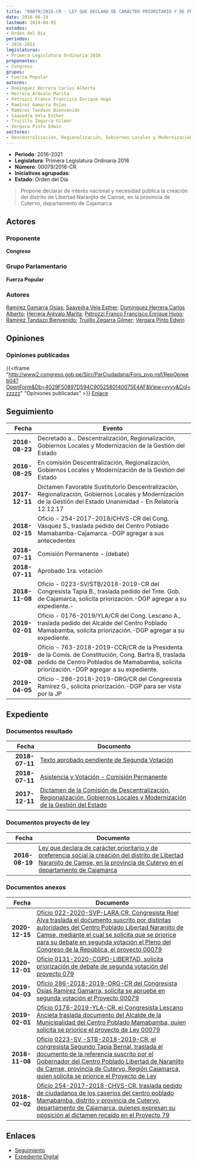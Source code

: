 ```yaml
---
title: "00079/2016-CR - LEY QUE DECLARA DE CARÁCTER PRIORITARIO Y DE PREFERENCIA SOCIAL LA CREACIÓN DEL DISTRITO DE LIBERTAD NARANJITO DE CAMSE, EN LA PROVINCIA DE CUTERVO EN EL DEPARTAMENTO DE CAJAMARCA"
date: 2016-08-19
lastmod: 2019-04-05
estados:
- Orden del Día
periodos:
- 2016-2021
legislaturas:
- Primera Legislatura Ordinaria 2016
proponentes:
- Congreso
grupos:
- Fuerza Popular
autores:
- Domínguez Herrera Carlos Alberto
- Herrera Arévalo Marita
- Petrozzi Franco Francisco Enrique Hugo
- Ramírez Gamarra Osías
- Ramírez Tandazo Bienvenido
- Saavedra Vela Esther
- Trujillo Zegarra Gilmer
- Vergara Pinto Edwin
sectores:
- Descentralización, Regionalización, Gobiernos Locales y Modernización de la Gestión del Estado
---
```

- **Periodo**: 2016-2021
- **Legislatura**: Primera Legislatura Ordinaria 2016
- **Número**: 00079/2016-CR
- **Iniciativas agrupadas**: 
- **Estado**: Orden del Día

> Propone declarar de interés nacional y necesidad pública la creación del distrito de Libertad Naranjito de Camse, en la provincia de Cutervo, departamento de Cajamarca


## Actores

### Proponente

**Congreso**

### Grupo Parlamentario

**Fuerza Popular**

### Autores

[Ramírez Gamarra Osías](mailto:mailto:oramirez@congreso.gob.pe); [Saavedra Vela Esther](mailto:mailto:esaavedra@congreso.gob.pe); [Domínguez Herrera Carlos Alberto](mailto:mailto:cdominguez@congreso.gob.pe); [Herrera Arévalo Marita](mailto:mailto:mherrera@congreso.gob.pe); [Petrozzi Franco Francisco Enrique Hugo](mailto:mailto:fpetrozzi@congreso.gob.pe); [Ramírez Tandazo Bienvenido](mailto:mailto:bramirez@congreso.gob.pe); [Trujillo Zegarra Gilmer](mailto:mailto:gtrujilloz@congreso.gob.pe); [Vergara Pinto Edwin](mailto:mailto:evergara@congreso.gob.pe)

## Opiniones

### Opiniones publicadas

{{<iframe "http://www2.congreso.gob.pe/Sicr/ParCiudadana/Foro_pvp.nsf/RepOpiweb04?OpenForm&Db=4029F50897D594C9052580140075E4AF&View=yyyy&Col=zzzzz" "Opiniones publicadas" >}}
[Enlace](http://www2.congreso.gob.pe/Sicr/ParCiudadana/Foro_pvp.nsf/RepOpiweb04?OpenForm&Db=4029F50897D594C9052580140075E4AF&View=yyyy&Col=zzzzz)


## Seguimiento

| Fecha | Evento |
|------:|--------|
| **2016-08-23** | Decretado a... Descentralización, Regionalización, Gobiernos Locales y Modernización de la Gestión del Estado |
| **2016-08-25** | En comisión Descentralización, Regionalización, Gobiernos Locales y Modernización de la Gestión del Estado |
| **2017-12-11** | Dictamen Favorable Sustitutorio Descentralización, Regionalización, Gobiernos Locales y Modernización de la Gestión del Estado Unanimidad - En Relatoría 12.12.17 |
| **2018-02-15** | Oficio - 254-2017-2018/CHVS-CR del Cong. Vásquez S., traslada pedido del Centro Poblado Mamabamba-Cajamarca.-DGP agregar a sus antecedentes |
| **2018-07-11** | Comisión Permanente - (debate) |
| **2018-07-11** | Aprobado 1ra. votación |
| **2018-11-08** | Oficio - 0223-SV/STB/2018-2019-CR del Congresista Tapia B., traslada pedido del Tnte. Gob. de Cajamarca, solicita priorización.-DGP agregar a su expediente.- |
| **2019-02-01** | Oficio - 0176-2019/YLA/CR del Cong. Lescano A., traslada pedido del Alcalde del Centro Poblado Mamabamba, solicita priorización.-DGP agregar a su expediente. |
| **2019-02-08** | Oficio - 763-2018-2019-CCR/CR de la Presidenta de la Comis. de Constitución, Cong. Bartra B, traslada pedido de Centro Poblados de Mamabamba, solicita priorización.-DGP agregar a su expediente. |
| **2019-04-05** | Oficio - 286-2018-2019-ORG/CR del Congresista Ramírez G., solicita priorización.-DGP para ser vista por la JP |

## Expediente

### Documentos resultado

| Fecha | Documento |
|------:|-----------|
| **2018-07-11** | [Texto aprobado pendiente de Segunda Votación](http://www.leyes.congreso.gob.pe/Documentos/2016_2021/Texto_Aprobado_Pendiente_de_Segunda_Votacion/TAPSV00079_20180711.pdf) |
| **2018-07-11** | [Asistencia y Votación - Comisión Permanente](http://www.leyes.congreso.gob.pe/Documentos/2016_2021/Asistencia_y_Votacion/Proyectos_de_Ley/AVCP0007920180711.pdf) |
| **2017-12-11** | [Dictamen de la Comisión de Descentralización, Regionalización, Gobiernos Locales y Modernización de la Gestión del Estado](http://www.leyes.congreso.gob.pe/Documentos/2016_2021/Dictamenes/Proyectos_de_Ley/00079DC08MAY20171211.pdf) |

### Documentos proyecto de ley

| Fecha | Documento |
|------:|-----------|
| **2016-08-19** | [Ley que declara de carácter prioritario y de preferencia social la creación del distrito de Libertad Naranjito de Camse, en la provincia de Cutervo en el departamento de Cajamarca](http://www.leyes.congreso.gob.pe/Documentos/2016_2021/Proyectos_de_Ley_y_de_Resoluciones_Legislativas/PL00079_20160819.pdf) |

### Documentos anexos

| Fecha | Documento |
|------:|-----------|
| **2020-12-15** | [Oficio 022-2020-SVP-LARA,CR, Congresista Roel Alva traslada el documento suscrito por distintas autoridades del Centro Poblado Libertad Naranjito de Camse, mediante el cual se solicita que se priorice para su debate en segunda votación el Pleno del Congreso de la República, el proyecto 00079](http://www.leyes.congreso.gob.pe/Documentos/2016_2021/Oficios/Congresistas/OFICIO-022-2020-SVP-LARA-CR.pdf) |
| **2020-12-01** | [Oficio 0131-2020-CGPD-LIBERTAD, solicita priorización de debate de segunda votación del proyecto 079](http://www.leyes.congreso.gob.pe/Documentos/2016_2021/Oficios/Otras_Instituciones/OFICIO-0131-2020-CGPD-LIBERTAD-NARANJITO.pdf) |
| **2019-04-03** | [Oficio 286-2018-2019-ORG-CR del Congresista Osías Ramírez Gamarra, solicita se apruebe en segunda votación el Proyecto 00079](http://www.leyes.congreso.gob.pe/Documentos/2016_2021/Oficios/Congresistas/OFICIO-286-2018-2019-ORG-CR.pdf) |
| **2019-02-01** | [Oficio 0176-2019-YLA-CR, el Congresista Lescano Ancieta traslada documento del Alcalde de la Municipalidad del Centro Poblado Mamabamba, quien solicita se priorice el proyecto de Ley 00079](http://www.leyes.congreso.gob.pe/Documentos/2016_2021/Oficios/Congresistas/OFICIO-0176-2019-YLA-CR.pdf) |
| **2018-11-08** | [Oficio 0223-SV -STB-2018-2019-CR, el congresista Segundo Tapia Bernal, traslada el documento de la referencia suscrito por el Gobernador del Centro Poblado Libertad de Naranjito de Camse, provincia de Cutervo, Región Cajamarca, quien solicita se priorice el Proyecto de Ley](http://www.leyes.congreso.gob.pe/Documentos/2016_2021/Oficios/Congresistas/OFICIO-0223-SV-STB-2018-2019.PDF) |
| **2018-02-02** | [Oficio 254-2017-2018-CHVS-CR, traslada pedido de ciudadanos de los caseríos del centro poblado Mamabamba, distrito y provincia de Cutervo, departamento de Cajamarca, quienes expresan su oposición al dictamen recaído en el Proyecto 79](http://www.leyes.congreso.gob.pe/Documentos/2016_2021/Oficios/Congresistas/OFICIO-254-2017-2018-CHVS-CR.pdf) |

## Enlaces

- [Seguimiento](http://www2.congreso.gob.pe/Sicr/TraDocEstProc/CLProLey2016.nsf/f7fff46988ca05b1052578e100829cc7/4797a7853a5f66d10525801400795686?OpenDocument)
- [Expediente Digital](http://www2.congreso.gob.pe/Sicr/TraDocEstProc/Expvirt_2011.nsf/visbusqptramdoc1621/00079?opendocument)


